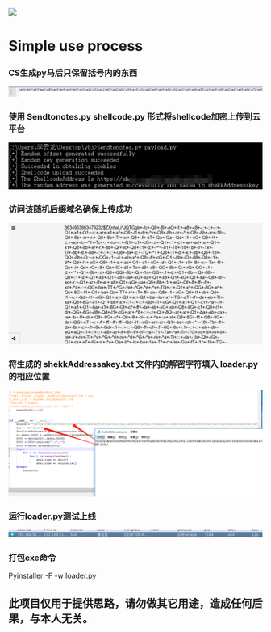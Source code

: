 ![](https://img.shields.io/badge/Cloud--Notes-1.0.0-Cloud--Notes)

# Simple use process
### CS生成py马后只保留括号内的东西
![img1](https://github.com/exhuz3u/Cloud-Notes/blob/main/1675261120055.jpg)

### 使用 Sendtonotes.py shellcode.py 形式将shellcode加密上传到云平台
![img1](https://github.com/exhuz3u/Cloud-Notes/blob/main/1675262453109.jpg)

### 访问该随机后缀域名确保上传成功
![img1](https://github.com/exhuz3u/Cloud-Notes/blob/main/1675261283718.jpg)

### 将生成的 shekkAddressakey.txt 文件内的解密字符填入 loader.py 的相应位置
![img1](https://github.com/exhuz3u/Cloud-Notes/blob/main/1675261003554.jpg)

### 运行loader.py测试上线
![img1](https://github.com/exhuz3u/Cloud-Notes/blob/main/1675261062892.jpg)

### 打包exe命令
Pyinstaller -F -w loader.py

## 此项目仅用于提供思路，请勿做其它用途，造成任何后果，与本人无关。
